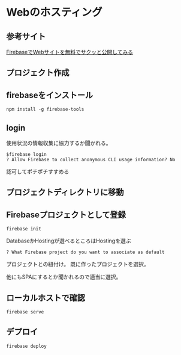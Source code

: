 # Webのホスティング

## 参考サイト
[FirebaseでWebサイトを無料でサクッと公開してみる](http://qiita.com/Ijoru/items/5b27f1c32df2222514fb)

## プロジェクト作成

## firebaseをインストール
```
npm install -g firebase-tools
```

## login
使用状況の情報収集に協力するか聞かれる。

```
$firebase login
? Allow Firebase to collect anonymous CLI usage information? No
```

認可してポチポチすすめる

## プロジェクトディレクトリに移動

## Firebaseプロジェクトとして登録
```
firebase init
```

DatabaseかHostingが選べるところはHostingを選ぶ

```
? What Firebase project do you want to associate as default
```
プロジェクトとの紐付け。
既に作ったプロジェクトを選択。

他にもSPAにするとか聞かれるので適当に選択。

## ローカルホストで確認
```
firebase serve
```

## デプロイ
```
firebase deploy
```
